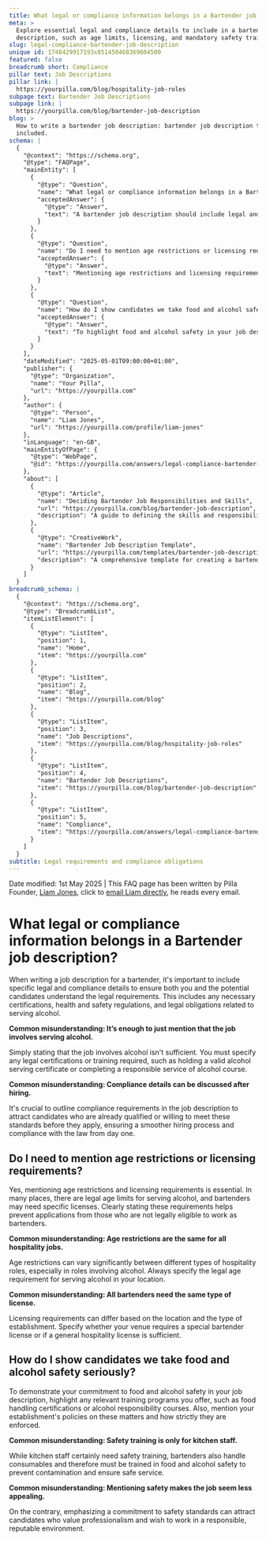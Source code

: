 ```yaml
---
title: What legal or compliance information belongs in a Bartender job description?
meta: >
  Explore essential legal and compliance details to include in a bartender job
  description, such as age limits, licensing, and mandatory safety training.
slug: legal-compliance-bartender-job-description
unique id: 1748429917193x851450468369604500
featured: false
breadcrumb short: Compliance
pillar text: Job Descriptions
pillar link: |
  https://yourpilla.com/blog/hospitality-job-roles
subpage text: Bartender Job Descriptions
subpage link: |
  https://yourpilla.com/blog/bartender-job-description
blog: >
  How to write a bartender job description: bartender job description template
  included.
schema: |
  {
    "@context": "https://schema.org",
    "@type": "FAQPage",
    "mainEntity": [
      {
        "@type": "Question",
        "name": "What legal or compliance information belongs in a Bartender job description?",
        "acceptedAnswer": {
          "@type": "Answer",
          "text": "A bartender job description should include legal and compliance details such as necessary certifications, health and safety regulations, and obligations related to serving alcohol. Specify any legal certifications or training required, including valid alcohol serving certificates or completion of a responsible service of alcohol course. It is important to outline these requirements in the job description to attract qualified candidates and ensure compliance from the start."
        }
      },
      {
        "@type": "Question",
        "name": "Do I need to mention age restrictions or licensing requirements?",
        "acceptedAnswer": {
          "@type": "Answer",
          "text": "Mentioning age restrictions and licensing requirements is essential. Specify the legal age limits for serving alcohol and the specific licenses required for bartenders in your location. Clarify whether your venue needs a special bartender license or if a general hospitality license will suffice."
        }
      },
      {
        "@type": "Question",
        "name": "How do I show candidates we take food and alcohol safety seriously?",
        "acceptedAnswer": {
          "@type": "Answer",
          "text": "To highlight food and alcohol safety in your job description, mention any relevant training programs offered, such as food handling certifications or alcohol responsibility courses. Discuss your establishment's strict policies on food and alcohol safety to demonstrate your commitment to these standards."
        }
      }
    ],
    "dateModified": "2025-05-01T09:00:00+01:00",
    "publisher": {
      "@type": "Organization",
      "name": "Your Pilla",
      "url": "https://yourpilla.com"
    },
    "author": {
      "@type": "Person",
      "name": "Liam Jones",
      "url": "https://yourpilla.com/profile/liam-jones"
    },
    "inLanguage": "en-GB",
    "mainEntityOfPage": {
      "@type": "WebPage",
      "@id": "https://yourpilla.com/answers/legal-compliance-bartender-job-description"
    },
    "about": [
      {
        "@type": "Article",
        "name": "Deciding Bartender Job Responsibilities and Skills",
        "url": "https://yourpilla.com/blog/bartender-job-description",
        "description": "A guide to defining the skills and responsibilities needed in a bartender job description to ensure an effective recruitment process."
      },
      {
        "@type": "CreativeWork",
        "name": "Bartender Job Description Template",
        "url": "https://yourpilla.com/templates/bartender-job-description",
        "description": "A comprehensive template for creating a bartender job description that covers essential duties, skills, and legal compliance."
      }
    ]
  }
breadcrumb_schema: |
  {
    "@context": "https://schema.org",
    "@type": "BreadcrumbList",
    "itemListElement": [
      {
        "@type": "ListItem",
        "position": 1,
        "name": "Home",
        "item": "https://yourpilla.com"
      },
      {
        "@type": "ListItem",
        "position": 2,
        "name": "Blog",
        "item": "https://yourpilla.com/blog"
      },
      {
        "@type": "ListItem",
        "position": 3,
        "name": "Job Descriptions",
        "item": "https://yourpilla.com/blog/hospitality-job-roles"
      },
      {
        "@type": "ListItem",
        "position": 4,
        "name": "Bartender Job Descriptions",
        "item": "https://yourpilla.com/blog/bartender-job-description"
      },
      {
        "@type": "ListItem",
        "position": 5,
        "name": "Compliance",
        "item": "https://yourpilla.com/answers/legal-compliance-bartender-job-description"
      }
    ]
  }
subtitle: Legal requirements and compliance obligations
---
```


Date modified: 1st May 2025 | This FAQ page has been written by Pilla Founder, [Liam Jones](https://yourpilla.com/profile/liam-jones), click to [email Liam directly](https://mailto:liam@yourpilla.com), he reads every email.

# What legal or compliance information belongs in a Bartender job description?

When writing a job description for a bartender, it's important to include specific legal and compliance details to ensure both you and the potential candidates understand the legal requirements. This includes any necessary certifications, health and safety regulations, and legal obligations related to serving alcohol.

**Common misunderstanding: It’s enough to just mention that the job involves serving alcohol.**

Simply stating that the job involves alcohol isn't sufficient. You must specify any legal certifications or training required, such as holding a valid alcohol serving certificate or completing a responsible service of alcohol course.

**Common misunderstanding: Compliance details can be discussed after hiring.**

It's crucial to outline compliance requirements in the job description to attract candidates who are already qualified or willing to meet these standards before they apply, ensuring a smoother hiring process and compliance with the law from day one.

## Do I need to mention age restrictions or licensing requirements?

Yes, mentioning age restrictions and licensing requirements is essential. In many places, there are legal age limits for serving alcohol, and bartenders may need specific licenses. Clearly stating these requirements helps prevent applications from those who are not legally eligible to work as bartenders.

**Common misunderstanding: Age restrictions are the same for all hospitality jobs.**

Age restrictions can vary significantly between different types of hospitality roles, especially in roles involving alcohol. Always specify the legal age requirement for serving alcohol in your location.

**Common misunderstanding: All bartenders need the same type of license.**

Licensing requirements can differ based on the location and the type of establishment. Specify whether your venue requires a special bartender license or if a general hospitality license is sufficient.

## How do I show candidates we take food and alcohol safety seriously?

To demonstrate your commitment to food and alcohol safety in your job description, highlight any relevant training programs you offer, such as food handling certifications or alcohol responsibility courses. Also, mention your establishment's policies on these matters and how strictly they are enforced.

**Common misunderstanding: Safety training is only for kitchen staff.**

While kitchen staff certainly need safety training, bartenders also handle consumables and therefore must be trained in food and alcohol safety to prevent contamination and ensure safe service.

**Common misunderstanding: Mentioning safety makes the job seem less appealing.**

On the contrary, emphasizing a commitment to safety standards can attract candidates who value professionalism and wish to work in a responsible, reputable environment.
